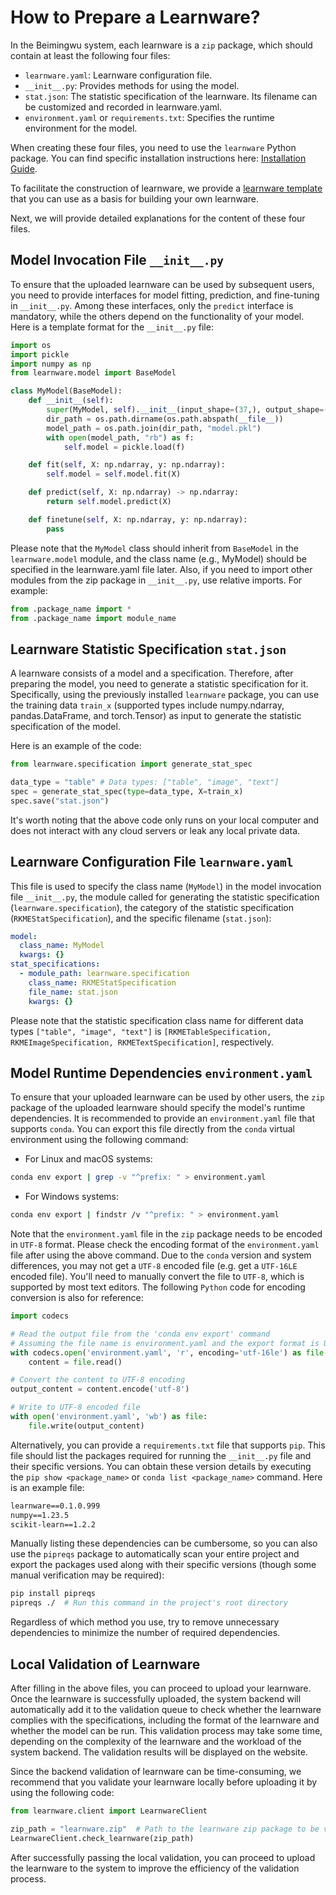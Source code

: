 # How to Prepare a Learnware?

In the Beimingwu system, each learnware is a `zip` package, which should contain at least the following four files:

- `learnware.yaml`: Learnware configuration file.
- `__init__.py`: Provides methods for using the model.
- `stat.json`: The statistic specification of the learnware. Its filename can be customized and recorded in learnware.yaml.
- `environment.yaml` or `requirements.txt`: Specifies the runtime environment for the model.

When creating these four files, you need to use the `learnware` Python package. You can find specific installation instructions here: [Installation Guide](/en/overview/installation).

To facilitate the construction of learnware, we provide a [learnware template](http://www.lamda.nju.edu.cn/learnware/static/learnware-template.zip) that you can use as a basis for building your own learnware.

Next, we will provide detailed explanations for the content of these four files.

## Model Invocation File `__init__.py`

To ensure that the uploaded learnware can be used by subsequent users, you need to provide interfaces for model fitting, prediction, and fine-tuning in `__init__.py`. Among these interfaces, only the `predict` interface is mandatory, while the others depend on the functionality of your model. Here is a template format for the `__init__.py` file:

```py
import os
import pickle
import numpy as np
from learnware.model import BaseModel

class MyModel(BaseModel):
    def __init__(self):
        super(MyModel, self).__init__(input_shape=(37,), output_shape=(1,))
        dir_path = os.path.dirname(os.path.abspath(__file__))
        model_path = os.path.join(dir_path, "model.pkl")
        with open(model_path, "rb") as f:
            self.model = pickle.load(f)

    def fit(self, X: np.ndarray, y: np.ndarray):
        self.model = self.model.fit(X)

    def predict(self, X: np.ndarray) -> np.ndarray:
        return self.model.predict(X)

    def finetune(self, X: np.ndarray, y: np.ndarray):
        pass
```

Please note that the `MyModel` class should inherit from `BaseModel` in the `learnware.model` module, and the class name (e.g., MyModel) should be specified in the learnware.yaml file later. Also, if you need to import other modules from the zip package in `__init__.py`, use relative imports. For example:

```py
from .package_name import *
from .package_name import module_name
```

## Learnware Statistic Specification `stat.json`

A learnware consists of a model and a specification. Therefore, after preparing the model, you need to generate a statistic specification for it. Specifically, using the previously installed `learnware` package, you can use the training data `train_x` (supported types include numpy.ndarray, pandas.DataFrame, and torch.Tensor) as input to generate the statistic specification of the model.

Here is an example of the code:

```py
from learnware.specification import generate_stat_spec

data_type = "table" # Data types: ["table", "image", "text"]
spec = generate_stat_spec(type=data_type, X=train_x)
spec.save("stat.json")
```

It's worth noting that the above code only runs on your local computer and does not interact with any cloud servers or leak any local private data.

## Learnware Configuration File `learnware.yaml`

This file is used to specify the class name (`MyModel`) in the model invocation file `__init__.py`, the module called for generating the statistic specification (`learnware.specification`), the category of the statistic specification (`RKMEStatSpecification`), and the specific filename (`stat.json`):

```yaml
model:
  class_name: MyModel
  kwargs: {}
stat_specifications:
  - module_path: learnware.specification
    class_name: RKMEStatSpecification
    file_name: stat.json
    kwargs: {}
```

Please note that the statistic specification class name for different data types `["table", "image", "text"]` is `[RKMETableSpecification, RKMEImageSpecification, RKMETextSpecification]`, respectively.

## Model Runtime Dependencies `environment.yaml`

To ensure that your uploaded learnware can be used by other users, the `zip` package of the uploaded learnware should specify the model's runtime dependencies. It is recommended to provide an `environment.yaml` file that supports `conda`. You can export this file directly from the `conda` virtual environment using the following command:

- For Linux and macOS systems:

```bash
conda env export | grep -v "^prefix: " > environment.yaml
```

- For Windows systems:

```bash
conda env export | findstr /v "^prefix: " > environment.yaml
```

Note that the `environment.yaml` file in the `zip` package needs to be encoded in `UTF-8` format. Please check the encoding format of the `environment.yaml` file after using the above command. Due to the `conda` version and system differences, you may not get a `UTF-8` encoded file (e.g. get a `UTF-16LE` encoded file). You'll need to manually convert the file to `UTF-8`, which is supported by most text editors. The following `Python` code for encoding conversion is also for reference:

```python
import codecs

# Read the output file from the 'conda env export' command
# Assuming the file name is environment.yaml and the export format is UTF-16LE
with codecs.open('environment.yaml', 'r', encoding='utf-16le') as file:
    content = file.read()

# Convert the content to UTF-8 encoding
output_content = content.encode('utf-8')

# Write to UTF-8 encoded file
with open('environment.yaml', 'wb') as file:
    file.write(output_content)
```

Alternatively, you can provide a `requirements.txt` file that supports `pip`. This file should list the packages required for running the `__init__.py` file and their specific versions. You can obtain these version details by executing the `pip show <package_name>` or `conda list <package_name>` command. Here is an example file:

```txt
learnware==0.1.0.999
numpy==1.23.5
scikit-learn==1.2.2
```

Manually listing these dependencies can be cumbersome, so you can also use the `pipreqs` package to automatically scan your entire project and export the packages used along with their specific versions (though some manual verification may be required):

```bash
pip install pipreqs
pipreqs ./  # Run this command in the project's root directory
```

Regardless of which method you use, try to remove unnecessary dependencies to minimize the number of required dependencies.

## Local Validation of Learnware

After filling in the above files, you can proceed to upload your learnware. Once the learnware is successfully uploaded, the system backend will automatically add it to the validation queue to check whether the learnware complies with the specifications, including the format of the learnware and whether the model can be run. This validation process may take some time, depending on the complexity of the learnware and the workload of the system backend. The validation results will be displayed on the website.

Since the backend validation of learnware can be time-consuming, we recommend that you validate your learnware locally before uploading it by using the following code:

```py
from learnware.client import LearnwareClient

zip_path = "learnware.zip"  # Path to the learnware zip package to be validated
LearnwareClient.check_learnware(zip_path)
```

After successfully passing the local validation, you can proceed to upload the learnware to the system to improve the efficiency of the validation process.
